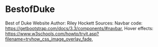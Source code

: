 # BestofDuke
Best of Duke Website
Author: Riley Hockett
Sources: Navbar code: https://getbootstrap.com/docs/3.3/components/#navbar, Hover effects: https://www.w3schools.com/howto/tryit.asp?filename=tryhow_css_image_overlay_fade, 
